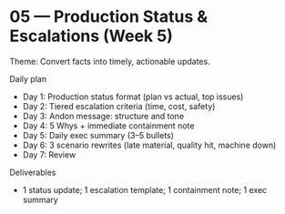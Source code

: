 # 05 — Production Status & Escalations (Week 5)

Theme: Convert facts into timely, actionable updates.

Daily plan
- Day 1: Production status format (plan vs actual, top issues)
- Day 2: Tiered escalation criteria (time, cost, safety)
- Day 3: Andon message: structure and tone
- Day 4: 5 Whys + immediate containment note
- Day 5: Daily exec summary (3–5 bullets)
- Day 6: 3 scenario rewrites (late material, quality hit, machine down)
- Day 7: Review

Deliverables
- 1 status update; 1 escalation template; 1 containment note; 1 exec summary
